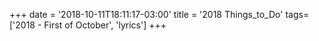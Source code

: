+++
date = '2018-10-11T18:11:17-03:00'
title = '2018 Things_to_Do'
tags= ['2018 - First of October', 'lyrics']
+++
